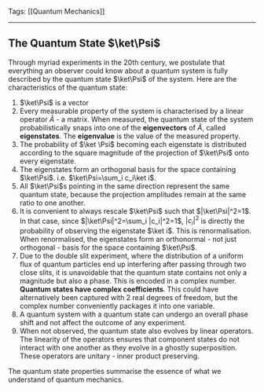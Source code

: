 Tags: [[Quantum Mechanics]]
___
## The Quantum State $\ket\Psi$
Through myriad experiments in the 20th century, we postulate that everything an observer could know about a quantum system is fully described by the quantum state $\ket\Psi$ of the system. Here are the characteristics of the quantum state:
1. $\ket\Psi$ is a vector
2. Every measurable property of the system is characterised by a linear operator $\hat A$ - a matrix. When measured, the quantum state of the system probabilistically snaps into one of the **eigenvectors** of $\hat A$, called **eigenstates**. The **eigenvalue** is the value of the measured property. 
3. The probability of $\ket \Psi$ becoming each eigenstate is distributed according to the square magnitude of the projection of $\ket\Psi$ onto every eigenstate. 
4. The eigenstates form an orthogonal basis for the space containing $\ket\Psi$. i.e. $\ket\Psi=\sum_i c_i\ket i$. 
5. All $\ket\Psi$s pointing in the same direction represent the same quantum state, because the projection amplitudes remain at the same ratio to one another. 
6. It is convenient to always rescale $\ket\Psi$ such that $|\ket\Psi|^2=1$. In that case, since $|\ket\Psi|^2=\sum_i |c_i|^2=1$, $|c_i|^2$ is directly the probability of observing the eigenstate $\ket i$. This is renormalisation. When renormalised, the eigenstates form an orthonormal - not just orthogonal - basis for the space containing $\ket\Psi$. 
7. Due to the double slit experiment, where the distribution of a uniform flux of quantum particles end up interfering after passing through two close slits, it is unavoidable that the quantum state contains not only a magnitude but also a phase. This is encoded in a complex number. **Quantum states have complex coefficients**. This could have alternatively been captured with 2 real degrees of freedom, but the complex number conveniently packages it into one variable. 
8. A quantum system with a quantum state can undergo an overall phase shift and not affect the outcome of any experiment. 
9. When not observed, the quantum state also evolves by linear operators. The linearity of the operators ensures that component states do not interact with one another as they evolve in a ghostly superposition.  These operators are unitary - inner product preserving. 

The quantum state properties summarise the essence of what we understand of quantum mechanics. 